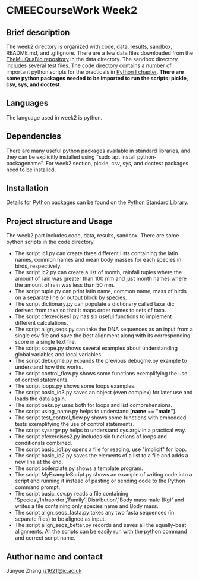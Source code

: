 # CMEECourseWork Week2
## Brief description
The week2 directory is organized with code, data, results, sandbox, README.md, and .gitignore. There are a few data files downloaded from the [TheMulQuaBio repository](https://github.com/mhasoba/TheMulQuaBio) in the data directory. 
The sandbox directory includes several test files.
The code directory contains a number of important python scripts for the practicals in [Python I chapter](https://mhasoba.github.io/TheMulQuaBio/notebooks/05-Python_I.html#practicals).  **There are some python packages needed to be imported to run the scripts: pickle, csv, sys, and doctest.**

## Languages
The language used in week2 is python.

## Dependencies
There are many useful python packages available in standard libraries, and they can be explicitly installed using "sudo apt install python-packagename". For week2 section, pickle, csv, sys, and doctest packages need to be installed. 

## Installation
Details for Python packages can be found on the [Python Standard Library](https://docs.python.org/3/library/index.html). 

## Project structure and Usage
The week2 part includes code, data, results, sandbox. There are some python scripts in the code directory.
+ The script lc1.py can create three different lists containing the latin names, common names and mean body masses for each species in birds, respectively.
+ The script lc2.py can create a list of month, rainfall tuples where the amount of rain was greater than 100 mm and just month names where the amount of rain was less than 50 mm. 
+ The script tuple.py can print latin name, common name, mass of birds on a separate line or output block by species. 
+ The script dictionary.py can populate a dictionary called taxa_dic derived from taxa so that it maps order names to sets of taxa.
+ The script cfexercises1.py has six useful functions to implement different calculations.
+ The script align_seqs.py can take the DNA sequences as an input from a single csv file and save the best alignment along with its corresponding score in a single text file. 
+ The script scope.py shows several examples about understanding global variables and local variables.
+ The script debugme.py expands the previous debugme.py example to understand how this works.
+ The script control_flow.py shows some functions exemplifying the use of control statements.
+ The script loops.py shows some loops examples.
+ The script basic_io3.py saves an object (even complex) for later use and loads the data again.
+ The script oaks.py uses both for loops and list comprehensions.
+ The script using_name.py helps to understand [__name__ == "__main__"].
+ The script test_control_flow.py shows some functions with embedded tests exemplifying the use of control statements.
+ The script sysargv.py helps to understand sys.argv in a practical way.
+ The script cfexercises2.py includes six functions of loops and conditionals combined.
+ The script basic_io1.py opens a file for reading, use "implicit" for loop.
+ The script basic_io2.py saves the elements of a list to a file and adds a new line at the end.
+ The script boilerplate.py shows a template program.
+ The script MyExampleScript.py shows an example of writing code into a script and running it instead of pasting or sending code to the Python command prompt.
+ The script basic_csv.py reads a file containing 'Species','Infraorder','Family','Distribution','Body mass male (Kg)' and writes a file containing only species name and Body mass.
+ The script align_seqs_fasta.py takes any two fasta sequences (in separate files) to be aligned as input.
+ The script align_seqs_better.py records and saves all the equally-best alignments.  All the scripts can be easily run with the python command and correct script name.

## Author name and contact
Junyue Zhang  jz1621@ic.ac.uk
